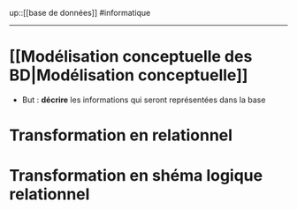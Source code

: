 up::[[base de données]]
#informatique

---

# [[Modélisation conceptuelle des BD|Modélisation conceptuelle]]
 - But : **décrire** les informations qui seront représentées dans la base

# Transformation en relationnel


# Transformation en shéma logique relationnel
